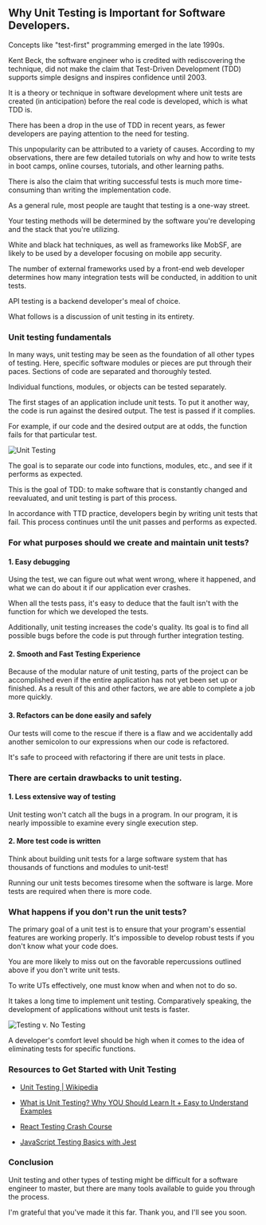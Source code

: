 ## Why Unit Testing is Important for Software Developers.

Concepts like "test-first" programming emerged in the late 1990s.

Kent Beck, the software engineer who is credited with rediscovering the technique, did not make the claim that Test-Driven Development (TDD) supports simple designs and inspires confidence until 2003.

It is a theory or technique in software development where unit tests are created (in anticipation) before the real code is developed, which is what TDD is.

There has been a drop in the use of TDD in recent years, as fewer developers are paying attention to the need for testing.

This unpopularity can be attributed to a variety of causes. According to my observations, there are few detailed tutorials on why and how to write tests in boot camps, online courses, tutorials, and other learning paths.



There is also the claim that writing successful tests is much more time-consuming than writing the implementation code.


As a general rule, most people are taught that testing is a one-way street. 

Your testing methods will be determined by the software you're developing and the stack that you're utilizing. 

White and black hat techniques, as well as frameworks like MobSF, are likely to be used by a developer focusing on mobile app security.



The number of external frameworks used by a front-end web developer determines how many integration tests will be conducted, in addition to unit tests.

API testing is a backend developer's meal of choice.

What follows is a discussion of unit testing in its entirety.


### Unit testing fundamentals

In many ways, unit testing may be seen as the foundation of all other types of testing. Here, specific software modules or pieces are put through their paces. Sections of code are separated and thoroughly tested.

Individual functions, modules, or objects can be tested separately.

The first stages of an application include unit tests. To put it another way, the code is run against the desired output. The test is passed if it complies.

For example, if our code and the desired output are at odds, the function fails for that particular test.


![Unit Testing](https://cdn.hashnode.com/res/hashnode/image/upload/v1642499447683/ez9CC9DEy.png)


The goal is to separate our code into functions, modules, etc., and see if it performs as expected.

This is the goal of TDD: to make software that is constantly changed and reevaluated, and unit testing is part of this process.

In accordance with TTD practice, developers begin by writing unit tests that fail. This process continues until the unit passes and performs as expected.


### For what purposes should we create and maintain unit tests?


 #### 1. Easy debugging 

Using the test, we can figure out what went wrong, where it happened, and what we can do about it if our application ever crashes.

When all the tests pass, it's easy to deduce that the fault isn't with the function for which we developed the tests.

Additionally, unit testing increases the code's quality. Its goal is to find all possible bugs before the code is put through further integration testing. 
 
#### 2. Smooth and Fast Testing Experience 

Because of the modular nature of unit testing, parts of the project can be accomplished even if the entire application has not yet been set up or finished. As a result of this and other factors, we are able to complete a job more quickly.

#### 3. Refactors can be done easily and safely

Our tests will come to the rescue if there is a flaw and we accidentally add another semicolon to our expressions when our code is refactored.

It's safe to proceed with refactoring if there are unit tests in place.


### There are certain drawbacks to unit testing.

#### 1. Less extensive way of testing

Unit testing won't catch all the bugs in a program. In our program, it is nearly impossible to examine every single execution step.


#### 2. More test code is written

Think about building unit tests for a large software system that has thousands of functions and modules to unit-test!

Running our unit tests becomes tiresome when the software is large. More tests are required when there is more code.



### What happens if you don't run the unit tests?

The primary goal of a unit test is to ensure that your program's essential features are working properly. It's impossible to develop robust tests if you don't know what your code does.

You are more likely to miss out on the favorable repercussions outlined above if you don't write unit tests.

To write UTs effectively, one must know when and when not to do so.

It takes a long time to implement unit testing. Comparatively speaking, the development of applications without unit tests is faster.

 
![Testing v. No Testing](https://cdn.hashnode.com/res/hashnode/image/upload/v1642502373848/3Es0iHr2E.png)


A developer's comfort level should be high when it comes to the idea of eliminating tests for specific functions.


### Resources to Get Started with Unit Testing 


- [Unit Testing | Wikipedia ](https://en.wikipedia.org/wiki/Unit_testing) 

-  [What is Unit Testing? Why YOU Should Learn It + Easy to Understand Examples](https://youtu.be/3kzHmaeozDI) 

-  [React Testing Crash Course](https://youtu.be/OVNjsIto9xM) 

-  [JavaScript Testing Basics with Jest](https://youtu.be/__QEPUdnJS0) 



### Conclusion 

Unit testing and other types of testing might be difficult for a software engineer to master, but there are many tools available to guide you through the process.

I'm grateful that you've made it this far. Thank you, and I'll see you soon.






